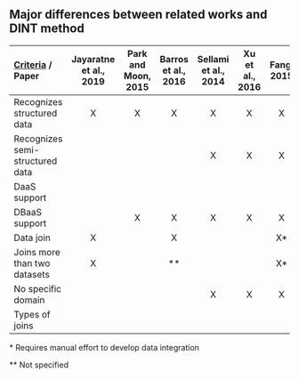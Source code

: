 ## Major differences between related works and DINT method

[Criteria](https://github.com/elivaldolozer/RelatedWork-DJ/blob/master/README.md) / Paper                  | Jayaratne et al., 2019 | Park and Moon, 2015 | Barros et al., 2016 | Sellami et al., 2014 | Xu et al., 2016 | Fang, 2015 | Ribeiro et al., 2018 | **Our DINT miethod**
:---------------------------------|:----------------------:|:-------------------:|:-------------------:|:--------------------:|:---------------:|:----------:|:--------------------:|:--------------------:
Recognizes structured data        |X                       |X                    |X                    |X                     |X                |X           |                      |X
Recognizes semi-structured data   |                        |                     |                     |X                     |X                |X           |X                     |X
DaaS support                      |                        |                     |                     |                      |                 |            |X                     |X
DBaaS support                     |                        |X                    |X                    |X                     |X                |X           |X                     |X
Data join                  |X                       |                     |X                    |                      |                 |X*          |X                     |X
Joins more than two datasets |X                       |                     |**                   |                      |                 |X*          |                      |X
No specific domain                |                        |                     |                     |X                     |X                |X           |X                     |X
Types of joins                    |                        |                     |                     |                      |                 |            |                      |X


\* Requires manual effort to develop data integration

** Not specified

